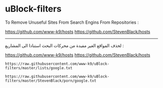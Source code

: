 # uBlock-filters

To Remove Unuseful Sites From Search Engins From Repositories :

https://github.com/www-k9/hosts
https://github.com/StevenBlack/hosts

---

لحذف المواقع الغير مفيدة من محركات البحث استنادا الى المشاريع :

https://github.com/www-k9/hosts
https://github.com/StevenBlack/hosts

```
https://raw.githubusercontent.com/www-k9/uBlock-filters/master/lists/google.txt
```

```
https://raw.githubusercontent.com/www-k9/uBlock-filters/master/StevenBlack/porn/google.txt
```
